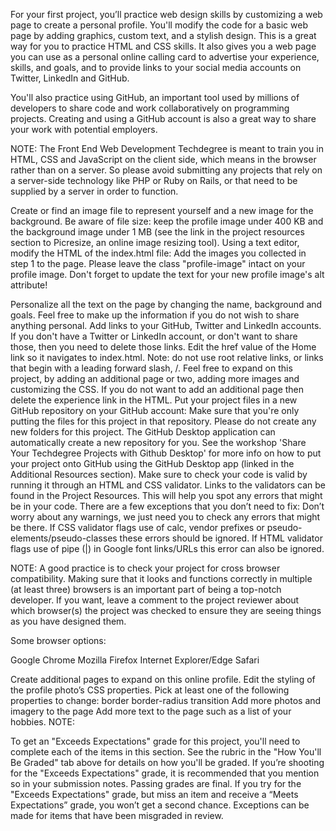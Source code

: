 For your first project, you’ll practice web design skills by customizing a web page to create a personal profile. You'll modify the code for a basic web page by adding graphics, custom text, and a stylish design. This is a great way for you to practice HTML and CSS skills. It also gives you a web page you can use as a personal online calling card to advertise your experience, skills, and goals, and to provide links to your social media accounts on Twitter, LinkedIn and GitHub.

You'll also practice using GitHub, an important tool used by millions of developers to share code and work collaboratively on programming projects. Creating and using a GitHub account is also a great way to share your work with potential employers.

NOTE: The Front End Web Development Techdegree is meant to train you in HTML, CSS and JavaScript on the client side, which means in the browser rather than on a server. So please avoid submitting any projects that rely on a server-side technology like PHP or Ruby on Rails, or that need to be supplied by a server in order to function.

Create or find an image file to represent yourself and a new image for the background. Be aware of file size: keep the profile image under 400 KB and the background image under 1 MB (see the link in the project resources section to Picresize, an online image resizing tool).
Using a text editor, modify the HTML of the index.html file:
Add the images you collected in step 1 to the page. Please leave the class "profile-image" intact on your profile image.
Don't forget to update the text for your new profile image's alt attribute!

Personalize all the text on the page by changing the name, background and goals. Feel free to make up the information if you do not wish to share anything personal.
Add links to your GitHub, Twitter and LinkedIn accounts. If you don't have a Twitter or LinkedIn account, or don't want to share those, then you need to delete those links.
Edit the href value of the Home link so it navigates to index.html. Note: do not use root relative links, or links that begin with a leading forward slash, /.
Feel free to expand on this project, by adding an additional page or two, adding more images and customizing the CSS.
If you do not want to add an additional page then delete the experience link in the HTML.
Put your project files in a new GitHub repository on your GitHub account:
Make sure that you're only putting the files for this project in that repository.
Please do not create any new folders for this project.
The GitHub Desktop application can automatically create a new repository for you. See the workshop 'Share Your Techdegree Projects with Github Desktop' for more info on how to put your project onto GitHub using the GitHub Desktop app (linked in the Additional Resources section).
Make sure to check your code is valid by running it through an HTML and CSS validator.
Links to the validators can be found in the Project Resources. This will help you spot any errors that might be in your code.
There are a few exceptions that you don’t need to fix:
Don’t worry about any warnings, we just need you to check any errors that might be there.
If CSS validator flags use of calc, vendor prefixes or pseudo-elements/pseudo-classes these errors should be ignored.
If HTML validator flags use of pipe (|) in Google font links/URLs this error can also be ignored.

NOTE: A good practice is to check your project for cross browser compatibility. Making sure that it looks and functions correctly in multiple (at least three) browsers is an important part of being a top-notch developer. If you want, leave a comment to the project reviewer about which browser(s) the project was checked to ensure they are seeing things as you have designed them.

Some browser options:

Google Chrome
Mozilla Firefox
Internet Explorer/Edge
Safari

Create additional pages to expand on this online profile.
Edit the styling of the profile photo’s CSS properties. Pick at least one of the following properties to change:
border
border-radius
transition
Add more photos and imagery to the page
Add more text to the page such as a list of your hobbies.
NOTE:

To get an "Exceeds Expectations" grade for this project, you'll need to complete each of the items in this section. See the rubric in the "How You'll Be Graded" tab above for details on how you'll be graded.
If you’re shooting for the "Exceeds Expectations" grade, it is recommended that you mention so in your submission notes.
Passing grades are final. If you try for the "Exceeds Expectations" grade, but miss an item and receive a “Meets Expectations” grade, you won’t get a second chance. Exceptions can be made for items that have been misgraded in review.